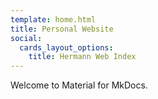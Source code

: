 ```yaml
---
template: home.html
title: Personal Website
social:
  cards_layout_options:
    title: Hermann Web Index
---
```


Welcome to Material for MkDocs.
